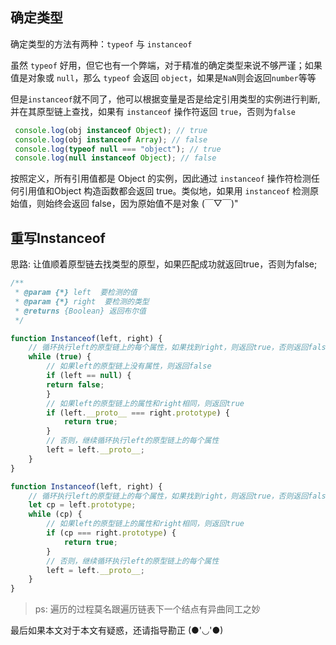 ## 确定类型

确定类型的方法有两种：`typeof` 与 `instanceof`

虽然 `typeof` 好用，但它也有一个弊端，对于精准的确定类型来说不够严谨；如果值是对象或 `null`，那么 `typeof` 会返回 `object`，如果是`NaN`则会返回`number`等等

但是`instanceof`就不同了，他可以根据变量是否是给定引用类型的实例进行判断,并在其原型链上查找，如果有 `instanceof` 操作符返回 `true`，否则为`false`

```js
 console.log(obj instanceof Object); // true
 console.log(obj instanceof Array); // false
 console.log(typeof null === "object"); // true
 console.log(null instanceof Object); // false
```

按照定义，所有引用值都是 Object 的实例，因此通过 `instanceof` 操作符检测任何引用值和Object 构造函数都会返回 true。类似地，如果用 `instanceof` 检测原始值，则始终会返回 false，因为原始值不是对象 (￣▽￣)"

## 重写Instanceof

思路: 让值顺着原型链去找类型的原型，如果匹配成功就返回true，否则为false;

```js
/**
 * @param {*} left  要检测的值
 * @param {*} right  要检测的类型
 * @returns {Boolean} 返回布尔值
 */

function Instanceof(left, right) {
    // 循环执行left的原型链上的每个属性，如果找到right，则返回true，否则返回false
    while (true) {
        // 如果left的原型链上没有属性，则返回false
        if (left == null) {
        return false;
        }
        // 如果left的原型链上的属性和right相同，则返回true
        if (left.__proto__ === right.prototype) {
            return true;
        }
        // 否则，继续循环执行left的原型链上的每个属性
        left = left.__proto__;
    }
}

function Instanceof(left, right) {
    // 循环执行left的原型链上的每个属性，如果找到right，则返回true，否则返回false
    let cp = left.prototype;
    while (cp) {
        // 如果left的原型链上的属性和right相同，则返回true
        if (cp === right.prototype) {
            return true;
        }
        // 否则，继续循环执行left的原型链上的每个属性
        left = left.__proto__;
    }
}
```

> ps: 遍历的过程莫名跟遍历链表下一个结点有异曲同工之妙

最后如果本文对于本文有疑惑，还请指导勘正 (●'◡'●)
